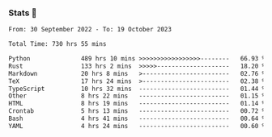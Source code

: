 ### Stats 👋
<!--START_SECTION:waka-->

```txt
From: 30 September 2022 - To: 19 October 2023

Total Time: 730 hrs 55 mins

Python              489 hrs 10 mins >>>>>>>>>>>>>>>>>--------   66.93 %
Rust                133 hrs 2 mins  >>>>>--------------------   18.20 %
Markdown            20 hrs 8 mins   >------------------------   02.76 %
TeX                 17 hrs 24 mins  >------------------------   02.38 %
TypeScript          10 hrs 32 mins  -------------------------   01.44 %
Other               8 hrs 22 mins   -------------------------   01.15 %
HTML                8 hrs 19 mins   -------------------------   01.14 %
Crontab             5 hrs 13 mins   -------------------------   00.72 %
Bash                4 hrs 41 mins   -------------------------   00.64 %
YAML                4 hrs 24 mins   -------------------------   00.60 %
```

<!--END_SECTION:waka-->

<!--
**buhaytza2005/buhaytza2005** is a ✨ _special_ ✨ repository because its `README.md` (this file) appears on your GitHub profile.

Here are some ideas to get you started:

- 🔭 I’m currently working on ...
- 🌱 I’m currently learning ...
- 👯 I’m looking to collaborate on ...
- 🤔 I’m looking for help with ...
- 💬 Ask me about ...
- 📫 How to reach me: ...
- 😄 Pronouns: ...
- ⚡ Fun fact: ...
-->


